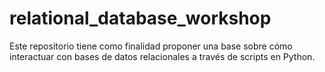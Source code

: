 # relational_database_workshop
Este repositorio tiene como finalidad proponer una base sobre cómo interactuar con bases de datos relacionales a través de scripts en Python.

